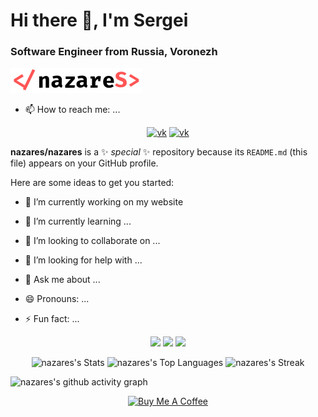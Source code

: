 # Hi there 👋, I'm Sergei</h1>
### Software Engineer from Russia, Voronezh</h3>

[![nazares](nazares.svg 'nazares')](https://nazares.ru)

- 📫 How to reach me: ...
<div id="socials" align="center">
 <a href="https://vk.com/nazares"><img src="https://img.shields.io/badge/VK-0077FF?style=for-the-badge&logo=VK&logoColor=white" alt="vk"></a>
 <a href="https://t.me/nazares"><img src="https://img.shields.io/badge/Telegram-26A5E4?style=for-the-badge&logo=VK&logoColor=white" alt="vk"></a>
</div>

**nazares/nazares** is a ✨ _special_ ✨ repository because its `README.md` (this file) appears on your GitHub profile.

Here are some ideas to get you started:

- 🔭 I’m currently working on my website
- 🌱 I’m currently learning ...
- 👯 I’m looking to collaborate on ...
- 🤔 I’m looking for help with ...
- 💬 Ask me about ...

- 😄 Pronouns: ...
- ⚡ Fun fact: ...

<div align="center">
 
 <img width="33%" src="https://github-readme-stats.vercel.app/api?username=nazares&theme=github&show_icons=true&hide_border=true&count_private=true">
 <img width="33%" src="https://github-readme-streak-stats.herokuapp.com/?user=nazares&theme=github&hide_border=true&layout=compact">
 <img width="33%" src="https://github-readme-stats.vercel.app/api/top-langs/?username=nazares&theme=github&show_icons=true&hide_border=true&layout=compact">
 
![nazares's Stats](https://github-readme-stats.vercel.app/api?username=nazares&theme=github&show_icons=true&hide_border=true&count_private=true)
![nazares's Top Languages](https://github-readme-stats.vercel.app/api/top-langs/?username=nazares&theme=github&show_icons=true&hide_border=true&layout=compact)
![nazares's Streak](https://github-readme-streak-stats.herokuapp.com/?user=nazares&theme=github&hide_border=true&layout=compact)

</div>

![nazares's github activity graph](https://github-readme-activity-graph.cyclic.app/graph?username=nazares&theme=github-light)

<div id="buymeacoffee" align="center">
<a href="https://www.buymeacoffee.com/nazares" target="_blank"><img src="https://cdn.buymeacoffee.com/buttons/v2/default-yellow.png" alt="Buy Me A Coffee" style="height: 40px !important;width: 119px !important;" ></a>
</div>
